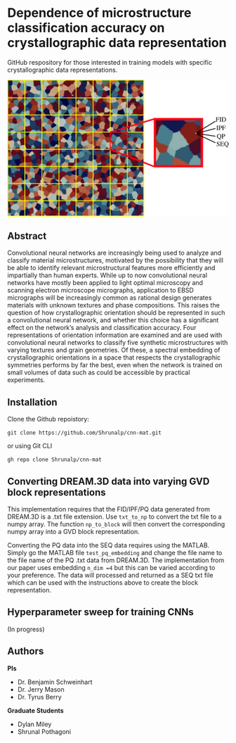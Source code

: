 # Dependence of microstructure classification accuracy on crystallographic data representation
GitHub respository for those interested in training models with specific crystallographic data representations. 

![alt text](https://github.com/Shrunalp/cnn-mat/blob/main/sample_splicing.jpg?raw=true#center)

## Abstract
Convolutional neural networks are increasingly being used to analyze and classify material microstructures, motivated
by the possibility that they will be able to identify relevant microstructural features more efficiently and impartially
than human experts. While up to now convolutional neural networks have mostly been applied to light optimal microscopy 
and scanning electron microscope micrographs, application to EBSD micrographs will be increasingly common
as rational design generates materials with unknown textures and phase compositions. This raises the question of how
crystallographic orientation should be represented in such a convolutional neural network, and whether this choice has
a significant effect on the network’s analysis and classification accuracy. Four representations of orientation information
are examined and are used with convolutional neural networks to classify five synthetic microstructures with varying
textures and grain geometries. Of these, a spectral embedding of crystallographic orientations in a space that respects
the crystallographic symmetries performs by far the best, even when the network is trained on small volumes of data
such as could be accessible by practical experiments.

## Installation

Clone the Github repoistory:
```
git clone https://github.com/Shrunalp/cnn-mat.git
```
or using Git CLI 
```
gh repo clone Shrunalp/cnn-mat
```


## Converting DREAM.3D data into varying GVD block representations 
This implementation requires that the FID/IPF/PQ data generated from DREAM.3D is a .txt file extension. 
Use ```txt_to_np``` to convert the txt file to a numpy array. The function ```np_to_block``` will then convert 
the corresponding numpy array into a GVD block representation. 

Converting the PQ data into the SEQ data requires using the MATLAB. Simply go the MATLAB file ```test_pq_embedding```
and change the file name to the file name of the PQ .txt data from DREAM.3D. The implementation from our paper uses
embedding ```n_dim =4``` but this can be varied according to your preference. The data will processed and returned as 
a SEQ txt file which can be used with the instructions above to create the block representation.

## Hyperparameter sweep for training CNNs
(In progress)

## Authors
**PIs**
* Dr. Benjamin Schweinhart
* Dr. Jerry Mason
* Dr. Tyrus Berry

**Graduate Students**
* Dylan Miley
* Shrunal Pothagoni
